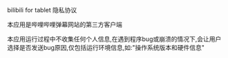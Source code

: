 bilibili for tablet 隐私协议

本应用是哔哩哔哩弹幕网站的第三方客户端

本应用运行过程中不收集任何个人信息,在遇到程序bug或崩溃的情况下,会让用户选择是否发送bug原因,仅包括运行环境信息,如:"操作系统版本和硬件信息"
